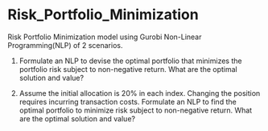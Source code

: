 # Risk_Portfolio_Minimization

Risk Portfolio Minimization model using Gurobi Non-Linear Programming(NLP) of 2 scenarios. 

1. Formulate an NLP to devise the optimal portfolio that minimizes the portfolio risk subject to non-negative return. 
What are the optimal solution and value?

2. Assume the initial allocation is 20% in each index. Changing the position requires incurring transaction costs. Formulate an NLP to find the optimal portfolio to minimize risk subject to non-negative return. 
What are the optimal solution and value?
